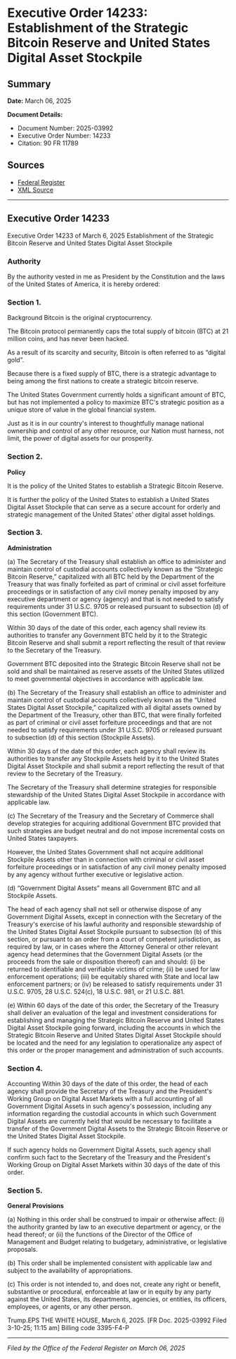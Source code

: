 # Executive Order 14233: Establishment of the Strategic Bitcoin Reserve and United States Digital Asset Stockpile

## Summary

**Date:** March 06, 2025

**Document Details:**
- Document Number: 2025-03992
- Executive Order Number: 14233
- Citation: 90 FR 11789

## Sources
- [Federal Register](https://www.federalregister.gov/documents/2025/03/11/2025-03992/establishment-of-the-strategic-bitcoin-reserve-and-united-states-digital-asset-stockpile)
- [XML Source](https://www.federalregister.gov/documents/full_text/xml/2025/03/11/2025-03992.xml)

---

## Executive Order 14233

Executive Order 14233 of March 6, 2025
Establishment of the Strategic Bitcoin Reserve and United States Digital Asset Stockpile
### Authority

By the authority vested in me as President by the Constitution and the laws of the United States of America, it is hereby ordered:
### Section 1.

Background
Bitcoin is the original cryptocurrency.

The Bitcoin protocol permanently caps the total supply of bitcoin (BTC) at 21 million coins, and has never been hacked.

As a result of its scarcity and security, Bitcoin is often referred to as “digital gold”.

Because there is a fixed supply of BTC, there is a strategic advantage to being among the first nations to create a strategic bitcoin reserve.

The United States Government currently holds a significant amount of BTC, but has not implemented a policy to maximize BTC's strategic position as a unique store of value in the global financial system.

Just as it is in our country's interest to thoughtfully manage national ownership and control of any other resource, our Nation must harness, not limit, the power of digital assets for our prosperity.
### Section 2.

**Policy**

It is the policy of the United States to establish a Strategic Bitcoin Reserve.

It is further the policy of the United States to establish a United States Digital Asset Stockpile that can serve as a secure account for orderly and strategic management of the United States' other digital asset holdings.
### Section 3.

**Administration**

(a) The Secretary of the Treasury shall establish an office to administer and maintain control of custodial accounts collectively known as the “Strategic Bitcoin Reserve,” capitalized with all BTC held by the Department of the Treasury that was finally forfeited as part of criminal or civil asset forfeiture proceedings or in satisfaction of any civil money penalty imposed by any executive department or agency (agency) and that is not needed to satisfy requirements under 31 U.S.C. 9705 or released pursuant to subsection (d) of this section (Government BTC).

Within 30 days of the date of this order, each agency shall review its authorities to transfer any Government BTC held by it to the Strategic Bitcoin Reserve and shall submit a report reflecting the result of that review to the Secretary of the Treasury.

Government BTC deposited into the Strategic Bitcoin Reserve shall not be sold and shall be maintained as reserve assets of the United States utilized to meet governmental objectives in accordance with applicable law.

(b) The Secretary of the Treasury shall establish an office to administer and maintain control of custodial accounts collectively known as the “United States Digital Asset Stockpile,” capitalized with all digital assets owned by the Department of the Treasury, other than BTC, that were finally forfeited as part of criminal or civil asset forfeiture proceedings and that are not needed to satisfy requirements under 31 U.S.C. 9705 or released pursuant to subsection (d) of this section (Stockpile Assets).

Within 30 days of the date of this order, each agency shall review its authorities to transfer any Stockpile Assets held by it to the United States Digital Asset Stockpile and shall submit a report reflecting the result of that review to the Secretary of the Treasury.

The Secretary of the Treasury shall determine strategies for responsible stewardship of the United States Digital Asset Stockpile in accordance with applicable law.

(c) The Secretary of the Treasury and the Secretary of Commerce shall develop strategies for acquiring additional Government BTC provided that such strategies are budget neutral and do not impose incremental costs on United States taxpayers.

However, the United States Government shall not acquire additional Stockpile Assets other than in connection with criminal or civil asset forfeiture proceedings or in satisfaction of any civil money penalty imposed by any agency without further executive or legislative action.

(d) “Government Digital Assets” means all Government BTC and all Stockpile Assets.

The head of each agency shall not sell or otherwise dispose of any Government Digital Assets, except in connection with the Secretary of the Treasury's exercise of his lawful authority and responsible stewardship of the United States Digital Asset Stockpile pursuant to subsection (b) of this section, or pursuant to an order from a court of competent jurisdiction, as required by law, or in cases where the Attorney General or other relevant agency head determines that the Government Digital Assets (or the proceeds from the sale or disposition thereof) can and should:
    (i) be returned to identifiable and verifiable victims of crime;
    (ii) be used for law enforcement operations;
    (iii) be equitably shared with State and local law enforcement partners; or
    (iv) be released to satisfy requirements under 31 U.S.C. 9705, 28 U.S.C. 524(c), 18 U.S.C. 981, or 21 U.S.C. 881.

(e) Within 60 days of the date of this order, the Secretary of the Treasury shall deliver an evaluation of the legal and investment considerations for establishing and managing the Strategic Bitcoin Reserve and United States Digital Asset Stockpile going forward, including the accounts in which the Strategic Bitcoin Reserve and United States Digital Asset Stockpile should be located and the need for any legislation to operationalize any aspect of this order or the proper management and administration of such accounts.
### Section 4.

Accounting
Within 30 days of the date of this order, the head of each agency shall provide the Secretary of the Treasury and the President's Working Group on Digital Asset Markets with a full accounting of all Government Digital Assets in such agency's possession, including any information regarding the custodial accounts in which such Government Digital Assets are currently held that would be necessary to facilitate a transfer of the Government Digital Assets to the Strategic Bitcoin Reserve or the United States Digital Asset Stockpile.

If such agency holds no Government Digital Assets, such agency shall confirm such fact to the Secretary of the Treasury and the President's Working Group on Digital Asset Markets within 30 days of the date of this order.
### Section 5.

**General Provisions**

(a) Nothing in this order shall be construed to impair or otherwise affect:
    (i) the authority granted by law to an executive department or agency, or the head thereof; or
    (ii) the functions of the Director of the Office of Management and Budget relating to budgetary, administrative, or legislative proposals.

(b) This order shall be implemented consistent with applicable law and subject to the availability of appropriations.

(c) This order is not intended to, and does not, create any right or benefit, substantive or procedural, enforceable at law or in equity by any party against the United States, its departments, agencies, or entities, its officers, employees, or agents, or any other person.

Trump.EPS
THE WHITE HOUSE,
March 6, 2025.
[FR Doc. 2025-03992 
Filed 3-10-25; 11:15 am]
Billing code 3395-F4-P

---

*Filed by the Office of the Federal Register on March 06, 2025*
